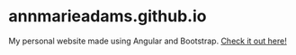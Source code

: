 # annmarieadams.github.io
My personal website made using Angular and Bootstrap. [Check it out here!](https://annmarieadams.github.io)
